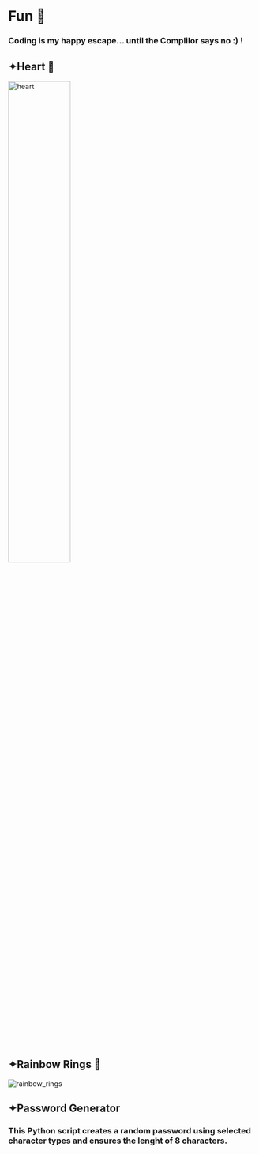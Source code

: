 # Fun 🌼
### Coding is my happy escape... until the Complilor says no :) !

## ✦Heart 💖
<img src="https://github.com/user-attachments/assets/c59df176-8730-41c2-adaf-bfcb47bb6ced" alt="heart" style="width:50%;" />


##

## ✦Rainbow Rings 🌈
![rainbow_rings](https://github.com/user-attachments/assets/e1474c6b-8bb9-47fc-903a-ea261ec6834f)
##

## ✦Password Generator 
### This Python script creates a random password using selected character types and ensures the lenght of 8 characters.
